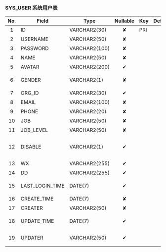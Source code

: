 ### SYS_USER   系统用户表 
| No.  | Field  | Type  | Nullable  | Key | Default | Remarks |
| :------------: | ------------ | ------------ | :------------: | ------------ | ------------ | ------------ |
| 1 | ID |  VARCHAR2(30) | ✘  | PRI  |   | 主键id  |
| 2 | USERNAME |  VARCHAR2(50) | ✘  |   |   | 用户民  |
| 3 | PASSWORD |  VARCHAR2(100) | ✘  |   |   | 密码  |
| 4 | NAME |  VARCHAR2(50) | ✘  |   |   | 姓名  |
| 5 | AVATAR |  VARCHAR2(200) | ✔  |   |   | 头像  |
| 6 | GENDER |  VARCHAR2(1) | ✘  |   |   | 性别M男F女  |
| 7 | ORG_ID |  VARCHAR2(30) | ✔  |   |   | 部门  |
| 8 | EMAIL |  VARCHAR2(100) | ✘  |   |   | 电子邮箱  |
| 9 | PHONE |  VARCHAR2(20) | ✘  |   |   | 电话  |
| 10 | JOB |  VARCHAR2(50) | ✘  |   |   | 职位  |
| 11 | JOB_LEVEL |  VARCHAR2(50) | ✘  |   |   | 职位级别  |
| 12 | DISABLE |  VARCHAR2(1) | ✔  |   |   | 是否禁用0未禁用1禁用  |
| 13 | WX |  VARCHAR2(255) | ✔  |   |   | 微信预留  |
| 14 | DD |  VARCHAR2(255) | ✔  |   |   | 钉钉预留  |
| 15 | LAST_LOGIN_TIME |  DATE(7) | ✔  |   |   | 最后登录时间  |
| 16 | CREATE_TIME |  DATE(7) | ✘  |   |   | 创建时间  |
| 17 | CREATER |  VARCHAR2(50) | ✘  |   |   | 创建人  |
| 18 | UPDATE_TIME |  DATE(7) | ✔  |   |   | 最后修改时间  |
| 19 | UPDATER |  VARCHAR2(50) | ✔  |   |   | 最后修改人  |


